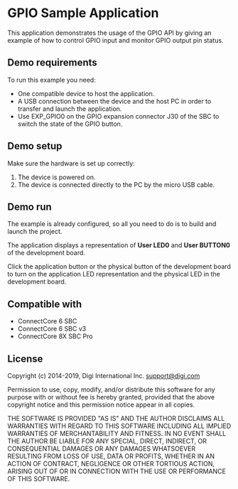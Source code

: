 GPIO Sample Application
=======================

This application demonstrates the usage of the GPIO API by giving an example 
of how to control GPIO input and monitor GPIO output pin status.

Demo requirements
-----------------

To run this example you need:

* One compatible device to host the application.
* A USB connection between the device and the host PC in order to transfer and
  launch the application.
* Use EXP_GPIO0 on the GPIO expansion connector J30 of the SBC to switch the 
  state of the GPIO button.

Demo setup
----------

Make sure the hardware is set up correctly:

1. The device is powered on.
2. The device is connected directly to the PC by the micro USB cable.

Demo run
--------

The example is already configured, so all you need to do is to build and 
launch the project.
  
The application displays a representation of **User LED0** and **User BUTTON0**
of the development board.

Click the application button or the physical button of the development board to
turn on the application LED representation and the physical LED in the
development board.

Compatible with
---------------

* ConnectCore 6 SBC
* ConnectCore 6 SBC v3
* ConnectCore 8X SBC Pro

License
-------

Copyright (c) 2014-2019, Digi International Inc. <support@digi.com>

Permission to use, copy, modify, and/or distribute this software for any
purpose with or without fee is hereby granted, provided that the above
copyright notice and this permission notice appear in all copies.

THE SOFTWARE IS PROVIDED "AS IS" AND THE AUTHOR DISCLAIMS ALL WARRANTIES
WITH REGARD TO THIS SOFTWARE INCLUDING ALL IMPLIED WARRANTIES OF
MERCHANTABILITY AND FITNESS. IN NO EVENT SHALL THE AUTHOR BE LIABLE FOR
ANY SPECIAL, DIRECT, INDIRECT, OR CONSEQUENTIAL DAMAGES OR ANY DAMAGES
WHATSOEVER RESULTING FROM LOSS OF USE, DATA OR PROFITS, WHETHER IN AN
ACTION OF CONTRACT, NEGLIGENCE OR OTHER TORTIOUS ACTION, ARISING OUT OF
OR IN CONNECTION WITH THE USE OR PERFORMANCE OF THIS SOFTWARE.